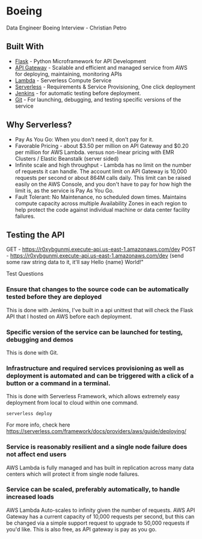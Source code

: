 # Boeing
Data Engineer Boeing Interview - Christian Petro


## Built With

* [Flask](http://flask.pocoo.org/) - Python Microframework for API Development
* [API Gateway](https://aws.amazon.com/api-gateway/) - Scalable and efficient and managed service from AWS for deploying, maintaining, monitoring APIs
* [Lambda](https://aws.amazon.com/lambda/) - Serverless Compute Service
* [Serverless](https://serverless.com/) - Requirements & Service Provisioning, One click deployment
* [Jenkins](https://jenkins.io/) - for automatic testing before deployment.
* [Git](https://github.com/) - For launching, debugging, and testing specific versions of the service

## Why Serverless?
- Pay As You Go: When you don't need it, don't pay for it. 
- Favorable Pricing - about $3.50 per million on API Gateway and $0.20 per million for AWS Lambda. versus non-linear pricing with EMR Clusters / Elastic Beanstalk (server sided)
- Infinite scale and high throughput - Lambda has no limit on the number of requests it can handle. The account limit on API Gateway is 10,000 requests per second or about 864M calls daily. This limit can be raised easily on the AWS Console, and you don't have to pay for how high the limit is, as the service is Pay As You Go.
- Fault Tolerant: No Maintenance, no scheduled down times. Maintains compute capacity across multiple Availability Zones in each region to help protect the code against individual machine or data center facility failures.

## Testing the API
GET - https://r0xybgunmj.execute-api.us-east-1.amazonaws.com/dev
POST - https://r0xybgunmj.execute-api.us-east-1.amazonaws.com/dev (send some raw string data to it, it'll say Hello {name} World!"

Test Questions

### Ensure that changes to the source code can be automatically tested before they are deployed 
This is done with Jenkins, I've built in a api unittest that will check the Flask API that I hosted on AWS before each deployment. 

### Specific version of the service can be launched for testing, debugging and demos
This is done with Git.

### Infrastructure and required services provisioning as well as deployment is automated and can be triggered with a click of a button or a command in a terminal.
This is done with Serverless Framework, which allows extremely easy deployment from local to cloud within one command.
```
serverless deploy
```
For more info, check here https://serverless.com/framework/docs/providers/aws/guide/deploying/

### Service is reasonably resilient and a single node failure does not affect end users 
AWS Lambda is fully managed and has built in replication across many data centers which will protect it from single node failures.

### Service can be scaled, preferably automatically, to handle increased loads 
AWS Lambda Auto-scales to infinity given the number of requests.
AWS API Gateway has a current capacity of 10,000 requests per second, but this can be changed via a simple support request to upgrade to 50,000 requests if you'd like. This is also free, as API gateway is pay as you go. 

